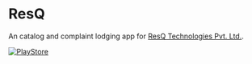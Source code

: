 # ResQ

An catalog and complaint lodging app for [ResQ Technologies Pvt. Ltd.](http://resqtechnologies.in).

[![PlayStore][playstore-image]][playstore-url]

[playstore-image]: https://play.google.com/intl/en_us/badges/images/generic/en_badge_web_generic.png
[playstore-url]: https://play.google.com/store/apps/details?id=com.minosai.resqserviceapp
